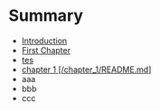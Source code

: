 # Summary

* [Introduction](README.md)
* [First Chapter](chapter1.md)
* [tes](test.md)
* [chapter 1 \[/chapter\_1/README.md](chapter1-chapter1readmemd.md)\]
* aaa
* bbb
* ccc



